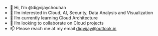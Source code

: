 - 👋 Hi, I’m @digvijaychouhan
- 👀 I’m interested in Cloud, AI, Security, Data Analysis and Visualization
- 🌱 I’m currently learning Cloud Architecture
- 💞️ I’m looking to collaborate on Cloud projects 
- 📫 Please reach me at my email digvijay@outlook.in

<!---
digvijaychouhan/digvijaychouhan is a ✨ special ✨ repository because its `README.md` (this file) appears on your GitHub profile.
You can click the Preview link to take a look at your changes.
--->

